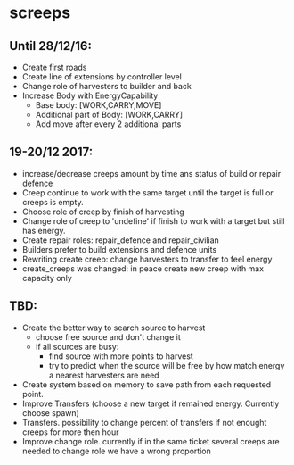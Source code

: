 # screeps
## Until 28/12/16:
* Create first roads
* Create line of extensions by controller level
* Change role of harvesters to builder and back
* Increase Body with EnergyCapability
  * Base body: [WORK,CARRY,MOVE]
  * Additional part of Body: [WORK,CARRY]
  * Add move after every 2 additional parts

## 19-20/12 2017:
* increase/decrease creeps amount by time ans status of build or repair defence
* Creep continue to work with the same target until the target is full or creeps is empty.
* Choose role of creep by finish of harvesting
* Change role of creep to 'undefine' if finish to work with a target but still has energy.
* Create repair roles: repair_defence and repair_civilian
* Builders prefer to build extensions and defence units
* Rewriting create creep: change harvesters to transfer to feel energy
* create_creeps was changed: in peace create new creep with max capacity only

## TBD:
* Create the better way to search source to harvest
    * choose free source and don't change it
    * if all sources are busy:
        * find source with more points to harvest
        * try to predict when the source will be free by how match energy a nearest harvesters are need
* Create system based on memory to save path from each requested point.
* Improve Transfers (choose a new target if remained energy. Currently choose spawn)
* Transfers. possibility to change percent of transfers if not enought creeps for more then hour
* Improve change role. currently if in the same ticket several creeps are needed to change role we have a wrong proportion